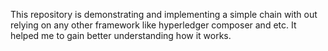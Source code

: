 This repository is demonstrating and implementing a simple chain with out relying on any other framework like hyperledger composer and etc. It helped me to gain better understanding how it works.  